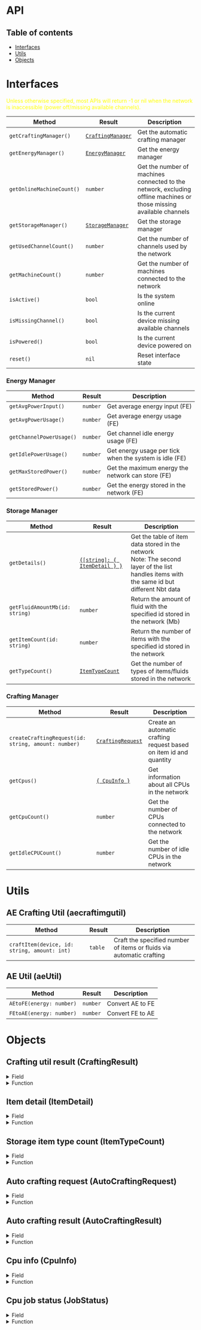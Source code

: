 <style>
yellow-font {
	color: yellow;
}
</style>

# API

## Table of contents

- [Interfaces](#interfaces)
- [Utils](#utils)
- [Objects](#objects)

# Interfaces

<yellow-font> Unless otherwise specified, most APIs will return -1 or nil when the network is inaccessible (power off/missing available channels). </yellow-font>

| Method                    | Result                                 | Description                                                                                                         |
|---------------------------|----------------------------------------|---------------------------------------------------------------------------------------------------------------------|
| `getCraftingManager()`    | [`CraftingManager`](#crafting-manager) | Get the automatic crafting manager                                                                                  |
| `getEnergyManager()`      | [`EnergyManager`](#energy-manager)     | Get the energy manager                                                                                              |
| `getOnlineMachineCount()` | `number`                               | Get the number of machines connected to the network, excluding offline machines or those missing available channels |
| `getStorageManager()`     | [`StorageManager`](#storage-manager)   | Get the storage manager                                                                                             |
| `getUsedChannelCount()`   | `number`                               | Get the number of channels used by the network                                                                      |
| `getMachineCount()`       | `number`                               | Get the number of machines connected to the network                                                                 |
| `isActive()`              | `bool`                                 | Is the system online                                                                                                |
| `isMissingChannel()`      | `bool`                                 | Is the current device missing available channels                                                                    |
| `isPowered()`             | `bool`                                 | Is the current device powered on                                                                                    |
| `reset()`                 | `nil`                                  | Reset interface state                                                                                               |

### Energy Manager

| Method                   | Result   | Description                                            |
|--------------------------|----------|--------------------------------------------------------|
| `getAvgPowerInput()`     | `number` | Get average energy input (FE)                          |
| `getAvgPowerUsage()`     | `number` | Get average energy usage (FE)                          |
| `getChannelPowerUsage()` | `number` | Get channel idle energy usage (FE)                     |
| `getIdlePowerUsage()`    | `number` | Get energy usage per tick when the system is idle (FE) |
| `getMaxStoredPower()`    | `number` | Get the maximum energy the network can store (FE)      |
| `getStoredPower()`       | `number` | Get the energy stored in the network (FE)              |

### Storage Manager

| Method                         | Result                                                    | Description                                                                                                                                                             |
|--------------------------------|-----------------------------------------------------------|-------------------------------------------------------------------------------------------------------------------------------------------------------------------------|
| `getDetails()`                 | [`{[string]: { ItemDetail } }`](#item-detail-itemdetail)  | Get the table of item data stored in the network<br><font-yellow>Note: The second layer of the list handles items with the same id but different Nbt data</font-yellow> |
| `getFluidAmountMb(id: string)` | `number`                                                  | Return the amount of fluid with the specified id stored in the network (Mb)                                                                                             |
| `getItemCount(id: string)`     | `number`                                                  | Return the number of items with the specified id stored in the network                                                                                                  |
| `getTypeCount()`               | [`ItemTypeCount`](#storage-item-type-count-itemtypecount) | Get the number of types of items/fluids stored in the network                                                                                                           |

### Crafting Manager

| Method                                              | Result                                                          | Description                                                        |
|-----------------------------------------------------|-----------------------------------------------------------------|--------------------------------------------------------------------|
| `createCraftingRequest(id: string, amount: number)` | [`CraftingRequest`](#auto-crafting-request-autocraftingrequest) | Create an automatic crafting request based on item id and quantity |
| `getCpus()`                                         | [`{ CpuInfo }`](#cpu-info-cpuinfo)                              | Get information about all CPUs in the network                      |
| `getCpuCount()`                                     | `number`                                                        | Get the number of CPUs connected to the network                    |
| `getIdleCPUCount()`                                 | `number`                                                        | Get the number of idle CPUs in the network                         |

# Utils

## AE Crafting Util (aecraftimgutil)

| Method                                       | Result  | Description                                                          |
|----------------------------------------------|---------|----------------------------------------------------------------------|
| `craftItem(device, id: string, amount: int)` | `table` | Craft the specified number of items or fluids via automatic crafting |

## AE Util (aeUtil)

| Method                   | Result   | Description      |
|--------------------------|----------|------------------|
| `AEtoFE(energy: number)` | `number` | Convert AE to FE |
| `FEtoAE(energy: number)` | `number` | Convert FE to AE |

# Objects

## Crafting util result (CraftingResult)

<details> 
    <summary>Field</summary>

| Key            | Type             | Description                                                       |
|----------------|------------------|-------------------------------------------------------------------|
| `id`           | `string`         | The id of the crafting task                                       |
| `missingItem`  | `bool`           | Whether missing materials were found during crafting              |
| `missingItems` | `{ ItemDetail }` | Lists all missing items and quantities if `missingItem` is `true` |

</details>

<details> 
    <summary>Function</summary>

| Function   | Result | Description              |
|------------|--------|--------------------------|
| `cancel()` | `nil`  | Cancel the crafting task |

</details>

## Item detail (ItemDetail)

<details> 
    <summary>Field</summary>

| Key | Type | Description |
|-----|------|-------------|

</details>

<details> 
    <summary>Function</summary>

| Function     | Result   | Description            |
|--------------|----------|------------------------|
| `getCount()` | `number` | Get the count          |
| `getId()`    | `string` | Get the ID             |
| `isFluid()`  | `bool`   | Is it a fluid?         |
| `isItem()`   | `bool`   | Is it an item?         |
| `getTag()`   | `table`  | Get the item's Nbt tag |

</details>

## Storage item type count (ItemTypeCount)

<details> 
    <summary>Field</summary>

| Key     | Type     | Description           |
|---------|----------|-----------------------|
| `item`  | `number` | Number of item types  |
| `fluid` | `number` | Number of fluid types |

</details>

<details> 
    <summary>Function</summary>

| Function | Result | Description |
|----------|--------|-------------|

</details>

## Auto crafting request (AutoCraftingRequest)

<details> 
    <summary>Field</summary>

| Key | Type | Description |
|-----|------|-------------|

</details>

<details> 
    <summary>Function</summary>

| Function            | Result                                                           | Description                                                                                                                          |
|---------------------|------------------------------------------------------------------|--------------------------------------------------------------------------------------------------------------------------------------|
| `isReady()`         | `bool`                                                           | Check if the crafting computation is complete                                                                                        |
| `isMissingItems()`  | `bool`                                                           | Check if materials are missing (including methods that cannot be crafted), will always return `false` before computation is complete |
| `getMissingItems()` | [`{ ItemDetail }`](#item-detail-itemdetail)                      | Get the list of missing items, will always return an empty list before computation is complete                                       |
| `start()`           | [`AutoCraftingResult`](#auto-crafting-result-autocraftingresult) | Start the automatic crafting, calling this before computation is complete will cause an error                                        |

</details>

## Auto crafting result (AutoCraftingResult)

<details> 
    <summary>Field</summary>

| Key | Type | Description |
|-----|------|-------------|

</details>

<details> 
    <summary>Function</summary>

| Function       | Result    | Description                                                       |
|----------------|-----------|-------------------------------------------------------------------|
| `isSuccess()`  | `bool`    | Whether the automatic crafting request was successfully submitted |
| `getId()`      | `string?` | Get the id of the crafting task                                   |
| `cancel()`     | `nil`     | Cancel the crafting task                                          |
| `isCanceled()` | `bool`    | Check if the crafting task was canceled                           |

</details>

## Cpu info (CpuInfo)

<details> 
    <summary>Field</summary>

| Key | Type | Description |
|-----|------|-------------|

</details>

<details> 
    <summary>Function</summary>

| Function            | Result                                    | Description                                                                                                 |
|---------------------|-------------------------------------------|-------------------------------------------------------------------------------------------------------------|
| `isBusy()`          | `bool`                                    | Is the CPU currently working on crafting                                                                    |
| `cancelJob()`       | `nil`                                     | Cancel the current crafting task the CPU is working on                                                      |
| `getCoProcessors()` | `number`                                  | Get the number of co-processors installed on the CPU                                                        |
| `getJobStatus()`    | [`JobStatus?`](#cpu-job-status-jobstatus) | Get the information of the current crafting task the CPU is processing, returns `nil` if no task is ongoing |
| `getName()`         | `string?`                                 | Get the CPU's name, returns `nil` if no name is set                                                         |

</details>

## Cpu job status (JobStatus)

<details> 
    <summary>Field</summary>

| Key | Type | Description |
|-----|------|-------------|

</details>

<details> 
    <summary>Function</summary>

| Function                | Result                                  | Description                                 |
|-------------------------|-----------------------------------------|---------------------------------------------|
| `getCraftingItem()`     | [`ItemDetail`](#item-detail-itemdetail) | Get the crafting target                     |
| `getTotalItems()`       | `number`                                | Get the total number of items being crafted |
| `getProgress()`         | `number`                                | Get the number of items already crafted     |
| `getElapsedTimeNanos()` | `number`                                | Get the estimated completion time (Ns)      |

</details>
